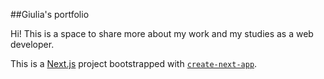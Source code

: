 ##Giulia's portfolio 

Hi!
This is a space to share more about my work and my studies as a web developer. 



This is a [Next.js](https://nextjs.org/) project bootstrapped with [`create-next-app`](https://github.com/vercel/next.js/tree/canary/packages/create-next-app).
